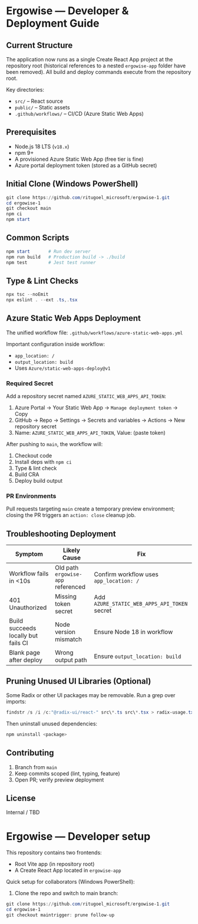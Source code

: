 # Ergowise — Developer & Deployment Guide

## Current Structure
The application now runs as a single Create React App project at the repository root (historical references to a nested `ergowise-app` folder have been removed). All build and deploy commands execute from the repository root.

Key directories:
- `src/` – React source
- `public/` – Static assets
- `.github/workflows/` – CI/CD (Azure Static Web Apps)

## Prerequisites
- Node.js 18 LTS (`v18.x`)
- npm 9+
- A provisioned Azure Static Web App (free tier is fine)
- Azure portal deployment token (stored as a GitHub secret)

## Initial Clone (Windows PowerShell)
```powershell
git clone https://github.com/ritugoel_microsoft/ergowise-1.git
cd ergowise-1
git checkout main
npm ci
npm start
```

## Common Scripts
```powershell
npm start       # Run dev server
npm run build   # Production build -> ./build
npm test        # Jest test runner
```

## Type & Lint Checks
```powershell
npx tsc --noEmit
npx eslint . --ext .ts,.tsx
```

## Azure Static Web Apps Deployment
The unified workflow file: `.github/workflows/azure-static-web-apps.yml`

Important configuration inside workflow:
- `app_location: /`
- `output_location: build`
- Uses `Azure/static-web-apps-deploy@v1`

### Required Secret
Add a repository secret named `AZURE_STATIC_WEB_APPS_API_TOKEN`:
1. Azure Portal → Your Static Web App → `Manage deployment token` → Copy
2. GitHub → Repo → Settings → Secrets and variables → Actions → New repository secret
3. Name: `AZURE_STATIC_WEB_APPS_API_TOKEN`, Value: (paste token)

After pushing to `main`, the workflow will:
1. Checkout code
2. Install deps with `npm ci`
3. Type & lint check
4. Build CRA
5. Deploy build output

### PR Environments
Pull requests targeting `main` create a temporary preview environment; closing the PR triggers an `action: close` cleanup job.

## Troubleshooting Deployment
| Symptom | Likely Cause | Fix |
|---------|--------------|-----|
| Workflow fails in <10s | Old path `ergowise-app` referenced | Confirm workflow uses `app_location: /` |
| 401 Unauthorized | Missing token secret | Add `AZURE_STATIC_WEB_APPS_API_TOKEN` secret |
| Build succeeds locally but fails CI | Node version mismatch | Ensure Node 18 in workflow |
| Blank page after deploy | Wrong output path | Ensure `output_location: build` |

## Pruning Unused UI Libraries (Optional)
Some Radix or other UI packages may be removable. Run a grep over imports:
```powershell
findstr /s /i /c:"@radix-ui/react-" src\*.ts src\*.tsx > radix-usage.txt
```
Then uninstall unused dependencies:
```powershell
npm uninstall <package>
```

## Contributing
1. Branch from `main`
2. Keep commits scoped (lint, typing, feature)
3. Open PR; verify preview deployment

## License
Internal / TBD
# Ergowise — Developer setup

This repository contains two frontends:

- Root Vite app (in repository root)
- A Create React App located in `ergowise-app`

Quick setup for collaborators (Windows PowerShell):

1. Clone the repo and switch to main branch:

```powershell
git clone https://github.com/ritugoel_microsoft/ergowise-1.git
cd ergowise-1
git checkout maint r i g g e r :   p r u n e   f o l l o w - u p  
 